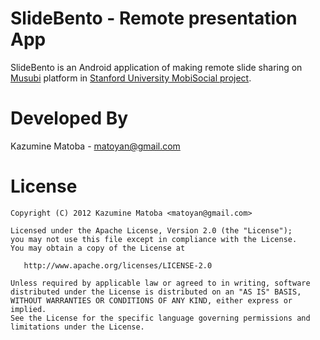 SlideBento - Remote presentation App
===========================

SlideBento is an Android application of making remote slide sharing on [Musubi][1] platform in [Stanford University MobiSocial project][2].


Developed By
============

Kazumine Matoba - <matoyan@gmail.com>



License
=======

    Copyright (C) 2012 Kazumine Matoba <matoyan@gmail.com>

    Licensed under the Apache License, Version 2.0 (the "License");
    you may not use this file except in compliance with the License.
    You may obtain a copy of the License at

       http://www.apache.org/licenses/LICENSE-2.0

    Unless required by applicable law or agreed to in writing, software
    distributed under the License is distributed on an "AS IS" BASIS,
    WITHOUT WARRANTIES OR CONDITIONS OF ANY KIND, either express or implied.
    See the License for the specific language governing permissions and
    limitations under the License.





 [1]: http://mobisocial.stanford.edu/musubi/
 [2]: http://mobisocial.stanford.edu/
